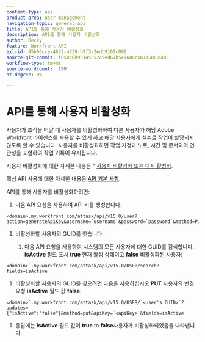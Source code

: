 ```yaml
---
content-type: api
product-area: user-management
navigation-topic: general-api
title: API를 통해 사용자 비활성화
description: API를 통해 사용자 비활성화
author: Becky
feature: Workfront API
exl-id: 45b06cce-4622-4739-b9f3-2edb9101c099
source-git-commit: f050c8b95145552c9ed67b549608c16115000606
workflow-type: tm+mt
source-wordcount: '199'
ht-degree: 0%

---
```



# API를 통해 사용자 비활성화

사용자가 조직을 떠날 때 사용자를 비활성화하여 다른 사용자가 해당 Adobe Workfront 라이센스를 사용할 수 있게 하고 해당 사용자에게 실수로 작업이 할당되지 않도록 할 수 있습니다. 사용자를 비활성화하면 작업 지정과 노트, 시간 및 문서와의 연관성을 포함하여 작업 기록이 유지됩니다.

사용자 비활성화에 대한 자세한 내용은 &quot; [사용자 비활성화 또는 다시 활성화](../../administration-and-setup/add-users/create-and-manage-users/deactivate-a-user.md).

핵심 API 사용에 대한 자세한 내용은 [API 기본 사항](../../wf-api/general/api-basics.md).

API를 통해 사용자를 비활성화하려면:

1. 다음 API 요청을 사용하여 API 키를 생성합니다.

```
<domain>.my.workfront.com/attask/api/v15.0/user?action=generateApiKey&username=`username`&password=`password`&method=PUT`
```

1. 비활성화할 사용자의 GUID를 찾습니다.

   1. 다음 API 요청을 사용하여 시스템의 모든 사용자에 대한 GUID를 검색합니다. **isActive** 필드 표시 **true** 현재 활성 상태이고 **false** 비활성화된 사용자:

```
<domain>`.my.workfront.com/attask/api/v15.0/USER/search?fields=isActive
```

1. 비활성화할 사용자의 GUID를 찾으려면 다음을 사용하십시오 **PUT** 사용자의 변경 요청 **isActive** 필드 값 **false**:

```
<domain>`.my.workfront.com/attask/api/v15.0/USER/`<user's GUID>`?updates={"isActive":"false"}&method=put&apiKey=`<apiKey>`&fields=isActive
```

1. 응답에는 **isActive** 필드 값이 **true** to **false**&#x200B;사용자가 비활성화되었음을 나타냅니다.

<!-- [Copy](javascript:void(0);) -->
<pre></pre>

